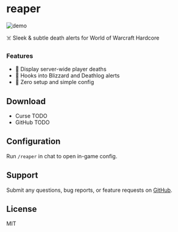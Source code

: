 # reaper

![demo](https://github.com/user-attachments/assets/0f2976c6-19b1-49ae-9807-fb41d537eb44)

☠️ Sleek & subtle death alerts for World of Warcraft Hardcore

### Features
* 📢 Display server-wide player deaths
* 🤝 Hooks into Blizzard and Deathlog alerts
* 🚀 Zero setup and simple config

## Download
* Curse TODO
* GitHub TODO

## Configuration
Run `/reaper` in chat to open in-game config.

## Support
Submit any questions, bug reports, or feature requests on [GitHub](https://github.com/williamgrosset/reaper/issues).

## License
MIT
